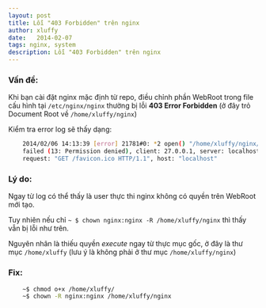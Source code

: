 ```yaml
---
layout: post
title: Lỗi "403 Forbidden" trên nginx
author: xluffy
date:   2014-02-07
tags: nginx, system
description: Lỗi "403 Forbidden" trên nginx
---
```


### Vấn đề:

Khi bạn cài đặt nginx mặc định từ repo, điều chỉnh phần WebRoot trong file cấu hình tại `/etc/nginx/nginx` thường bị lỗi __403 Error Forbidden__ (ở đây trỏ Document Root về `/home/xluffy/nginx`)

Kiểm tra error log sẽ thấy dạng:

```bash
    2014/02/06 14:13:39 [error] 21781#0: *2 open() "/home/xluffy/nginx/favicon.ico" 
    failed (13: Permission denied), client: 27.0.0.1, server: localhost, 
    request: "GET /favicon.ico HTTP/1.1", host: "localhost"
```
### Lý do:

Ngay từ log có thể thấy là user thực thi nginx không có quyền trên WebRoot mới tạo. 

Tuy nhiên nếu chỉ `~ $ chown nginx:nginx -R /home/xluffy/nginx` thì thấy vẫn bị lỗi như trên.

Nguyên nhân là thiếu quyền _execute_ ngay từ thực mục gốc, ở đây là thư mục `/home/xluffy` (lưu ý là không phải ở thư mục `/home/xluffy/nginx`)

### Fix:

```bash
    ~$ chmod o+x /home/xluffy/
    ~$ chown -R nginx:nginx /home/xluffy/nginx 
```
